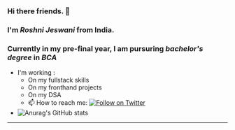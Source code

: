 ### Hi there friends. 👋
### I'm ***Roshni Jeswani*** from **India**.
### Currently in my pre-final year, I am pursuring ***bachelor's degree*** in ***BCA***
- I'm working :
  -  On my fullstack skills
  -  On my fronthand projects
  -  On my DSA
  - 📫 How to reach me: 
 [![Follow on Twitter](https://img.shields.io/badge/--twitter?label=Twitter&logo=Twitter&style=social)](https://twitter.com/RoshniJeswani2)
- ![Anurag's GitHub stats](https://github-readme-stats.vercel.app/api?username=Jeseani-Roshni&show_icons=true&theme=radical)
---

<!--
**Jeseani-Roshni/Jeseani-Roshni** is a ✨ _special_ ✨ repository because its `README.md` (this file) appears on your GitHub profile.

Here are some ideas to get you started:

- 🔭  I’m currently working on my ...
- 🌱 I’m currently learning ...
- 👯 I’m looking to collaborate on ...
- 🤔 I’m looking for help with ...
- 💬 Ask me about ...
- 📫 How to reach me: ...
- 😄 Pronouns: ...
- ⚡ Fun fact: ...

  Quote of the day
  Have patention
- item 1
- 2
- 3
- [ ] UncheckedList
- [X] CheckedList
- item 1
  - sub1
  - sub2
   
- item 1
  - sub item 1a
  - sub item 1b
  - sub item 1c

| Column 1 | Column 2 | Column 3 |
| :--- | ---: | :---: |
|ro | sh|ni |
| Row 2, Column 1 | Row 2, Column 2 | Row 2, Column 3 |
| Row 3, Column 1 | Row 3, Column 2 | Row 3, Column 3 |
- `const name = 'rosh'`

- ```ts
  - const fname = 'roshni'
  + const lname = 'jeswani'
  console.log(fname + lname);
  ```-->


